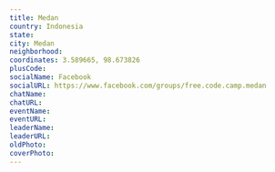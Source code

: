 ```yaml
---
title: Medan
country: Indonesia
state: 
city: Medan
neighborhood: 
coordinates: 3.589665, 98.673826
plusCode:
socialName: Facebook
socialURL: https://www.facebook.com/groups/free.code.camp.medan
chatName:
chatURL:
eventName:
eventURL:
leaderName:
leaderURL:
oldPhoto: 
coverPhoto:
---
```

